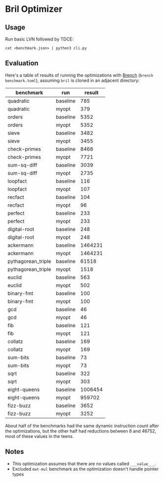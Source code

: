 # Bril Optimizer
## Usage

Run basic LVN followed by TDCE:

    cat <benchmark.json> | python3 cli.py

## Evaluation

Here's a table of results of running the optimizations with [Brench][brenchlink] (`brench benchmark.toml`), assuming `bril` is cloned in an adjacent directory:

| benchmark | run | result |
| --- | --- | --- |
| quadratic | baseline | 785 |
| quadratic | myopt | 379 |
| orders | baseline | 5352 |
| orders | myopt | 5352 |
| sieve | baseline | 3482 |
| sieve | myopt | 3455 |
| check-primes | baseline | 8468 |
| check-primes | myopt | 7721 |
| sum-sq-diff | baseline | 3039 |
| sum-sq-diff | myopt | 2735 |
| loopfact | baseline | 116 |
| loopfact | myopt | 107 |
| recfact | baseline | 104 |
| recfact | myopt | 96 |
| perfect | baseline | 233 |
| perfect | myopt | 233 |
| digital-root | baseline | 248 |
| digital-root | myopt| 248 |
| ackermann | baseline | 1464231 |
| ackermann | myopt | 1464231 |
| pythagorean\_triple | baseline | 61518 |
| pythagorean\_triple | myopt | 1518 |
| euclid | baseline | 563 |
| euclid | myopt | 502 |
| binary-fmt | baseline | 100 |
| binary-fmt | myopt | 100 |
| gcd | baseline | 46 |
| gcd | myopt | 46 |
| fib | baseline | 121 |
| fib | myopt | 121 |
| collatz | baseline | 169 |
| collatz | myopt | 169 |
| sum-bits | baseline | 73 |
| sum-bits | myopt | 73 |
| sqrt | baseline | 322 |
| sqrt | myopt | 303 |
| eight-queens | baseline | 1006454 |
| eight-queens | myopt | 959702 |
| fizz-buzz | baseline | 3652 |
| fizz-buzz | myopt | 3252 |

About half of the benchmarks had the same dynamic instruction count after the optimizations, but the other half had reductions between 8 and 46752, most of these values in the teens.

## Notes
- This optimization assumes that there are no values called `___value___`.
- Excluded `mat-mul` benchmark as the optimization doesn't handle pointer types

[brenchlink]: https://capra.cs.cornell.edu/bril/tools/brench.html
